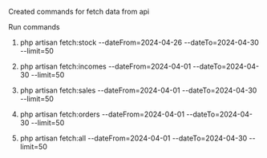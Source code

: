 Created commands for fetch data from api

Run commands
1. php artisan fetch:stock   --dateFrom=2024-04-26 --dateTo=2024-04-30 --limit=50
2. php artisan fetch:incomes --dateFrom=2024-04-01 --dateTo=2024-04-30 --limit=50
3. php artisan fetch:sales   --dateFrom=2024-04-01 --dateTo=2024-04-30 --limit=50
4. php artisan fetch:orders  --dateFrom=2024-04-01 --dateTo=2024-04-30 --limit=50

5. php artisan fetch:all     --dateFrom=2024-04-01 --dateTo=2024-04-30 --limit=50
